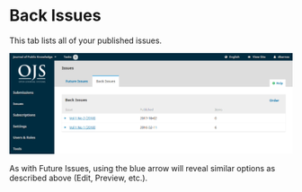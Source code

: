 # Back Issues

This tab lists all of your published issues.

![](./assets/learning-ojs3.1-jm-issues-back.PNG)

As with Future Issues, using the blue arrow will reveal similar options as described above \(Edit, Preview, etc.\).
